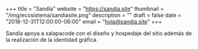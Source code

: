 +++
title = "Sandía"
website = "https://sandia.site"
thumbnail = "/img/ecosistema/sandiasite.png"
description = ""
draft = false
date = "2018-12-31T12:00:00-06:00"
email = "hola@sandia.site"
+++

Sandía apoya a xalapacode con el diseño y hospedaje del sitio además de la realización de la identidad gráfica.
